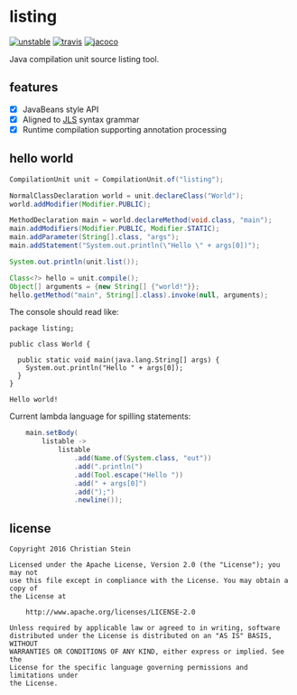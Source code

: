 # listing
[![unstable](http://badges.github.io/stability-badges/dist/unstable.svg)](http://github.com/badges/stability-badges)
[![travis](https://travis-ci.org/sormuras/listing.svg?branch=master)](https://travis-ci.org/sormuras/listing)
[![jacoco](https://codecov.io/gh/sormuras/listing/branch/master/graph/badge.svg)](https://codecov.io/gh/sormuras/listing)

Java compilation unit source listing tool.

## features
 - [x] JavaBeans style API
 - [x] Aligned to [JLS](https://docs.oracle.com/javase/specs/jls/se8/html/jls-19.html) syntax grammar
 - [x] Runtime compilation supporting annotation processing

## hello world

```java
CompilationUnit unit = CompilationUnit.of("listing");

NormalClassDeclaration world = unit.declareClass("World");
world.addModifier(Modifier.PUBLIC);

MethodDeclaration main = world.declareMethod(void.class, "main");
main.addModifiers(Modifier.PUBLIC, Modifier.STATIC);
main.addParameter(String[].class, "args");
main.addStatement("System.out.println(\"Hello \" + args[0])");

System.out.println(unit.list());

Class<?> hello = unit.compile();
Object[] arguments = {new String[] {"world!"}};
hello.getMethod("main", String[].class).invoke(null, arguments);
```

The console should read like:
```text
package listing;

public class World {

  public static void main(java.lang.String[] args) {
    System.out.println("Hello " + args[0]);
  }
}

Hello world!
```

Current lambda language for spilling statements:
 
```java
    main.setBody(
        listable ->
            listable
                .add(Name.of(System.class, "out"))
                .add(".println(")
                .add(Tool.escape("Hello "))
                .add(" + args[0]")
                .add(");")
                .newline());
```
## license

```text
Copyright 2016 Christian Stein

Licensed under the Apache License, Version 2.0 (the "License"); you may not
use this file except in compliance with the License. You may obtain a copy of
the License at

    http://www.apache.org/licenses/LICENSE-2.0

Unless required by applicable law or agreed to in writing, software
distributed under the License is distributed on an "AS IS" BASIS, WITHOUT
WARRANTIES OR CONDITIONS OF ANY KIND, either express or implied. See the
License for the specific language governing permissions and limitations under
the License.
```
